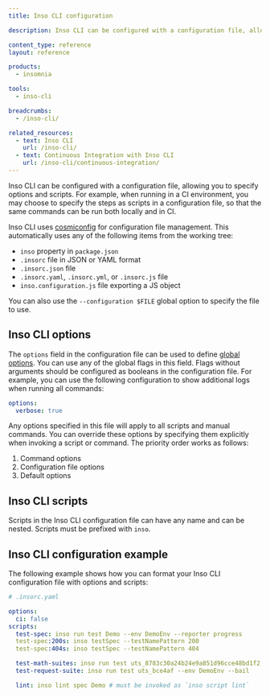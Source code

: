 ```yaml
---
title: Inso CLI configuration

description: Inso CLI can be configured with a configuration file, allowing you to specify options and scripts.

content_type: reference
layout: reference

products:
  - insomnia

tools:
  - inso-cli

breadcrumbs:
  - /inso-cli/

related_resources:
  - text: Inso CLI
    url: /inso-cli/
  - text: Continuous Integration with Inso CLI
    url: /inso-cli/continuous-integration/
---
```


Inso CLI can be configured with a configuration file, allowing you to specify options and scripts. For example, when running in a CI environment, you may choose to specify the steps as scripts in a configuration file, so that the same commands can be run both locally and in CI.

Inso CLI uses [cosmiconfig](https://github.com/davidtheclark/cosmiconfig) for configuration file management. This automatically uses any of the following items from the working tree:

* `inso` property in `package.json`
* `.insorc` file in JSON or YAML format
* `.insorc.json` file
* `.insorc.yaml`, `.insorc.yml`, or `.insorc.js` file
* `inso.configuration.js` file exporting a JS object

You can also use the `--configuration $FILE` global option to specify the file to use.

## Inso CLI options

The `options` field in the configuration file can be used to define [global options](/inso-cli/reference/#global-flags). You can use any of the global flags in this field. Flags without arguments should be configured as booleans in the configuration file. For example, you can use the following configuration to show additional logs when running all commands:

```yaml
options:
  verbose: true
```

Any options specified in this file will apply to all scripts and manual commands. You can override these options by specifying them explicitly when invoking a script or command. The priority order works as follows:
1. Command options
1. Configuration file options
1. Default options

## Inso CLI scripts

Scripts in the Inso CLI configuration file can have any name and can be nested. Scripts must be prefixed with `inso`.

## Inso CLI configuration example

The following example shows how you can format your Inso CLI configuration file with options and scripts:

```yaml
# .insorc.yaml

options:
  ci: false
scripts:
  test-spec: inso run test Demo --env DemoEnv --reporter progress
  test-spec:200s: inso testSpec --testNamePattern 200
  test-spec:404s: inso testSpec --testNamePattern 404

  test-math-suites: inso run test uts_8783c30a24b24e9a851d96cce48bd1f2 --env DemoEnv 
  test-request-suite: inso run test uts_bce4af --env DemoEnv --bail

  lint: inso lint spec Demo # must be invoked as `inso script lint`
```